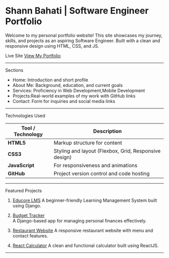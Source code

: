 # Shann Bahati | Software Engineer Portfolio

Welcome to my personal portfolio website! This site showcases my journey, skills, and projects as an aspiring Software Engineer. Built with a clean and responsive design using HTML, CSS, and JS.

Live Site
[View My Portfolio](https://shann404.github.io/Portfolio-Hackathon-PLP/)

---
Sections

- Home: Introduction and short profile
- About Me: Background, education, and current goals
- Services: Proficiency in Web Development,Mobile Development
- Projects:Real-world examples of my work with GitHub links
- Contact: Form for inquiries and social media links
 --- 
 
 Technologies Used

| Tool / Technology | Description |
|-------------------|-------------|
| **HTML5**         | Markup structure for content |
| **CSS3**          | Styling and layout (Flexbox, Grid, Responsive design) |
| **JavaScript**    | For responsiveness and animations|
| **GitHub**        | Project version control and code hosting |
---

Featured Projects

1. [Educore LMS](https://github.com/Shann404/Educore) 
   A beginner-friendly Learning Management System built using Django.

2. [Budget Tracker](https://github.com/Shann404/Budget-tracker)  
   A Django-based app for managing personal finances effectively.

3. [Restaurant Website](https://github.com/Shann404/RestaurantDjango)
   A responsive restaurant website with menu and contact features.

4. [React Calculator](https://github.com/Shann404/CalculatorApp) 
   A clean and functional calculator built using ReactJS.

---

